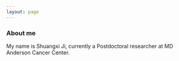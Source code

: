 ```yaml
---
layout: page
---
```



### About me
My name is Shuangxi Ji, currently a Postdoctoral researcher at MD Anderson Cancer Center.

